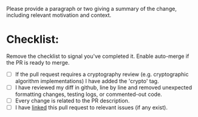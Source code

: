 Please provide a paragraph or two giving a summary of the change, including relevant motivation and context.

# Checklist:
Remove the checklist to signal you've completed it. Enable auto-merge if the PR is ready to merge.
- [ ] If the pull request requires a cryptography review (e.g. cryptographic algorithm implementations) I have added the 'crypto' tag.
- [ ] I have reviewed my diff in github, line by line and removed unexpected formatting changes, testing logs, or commented-out code.
- [ ] Every change is related to the PR description.
- [ ] I have [linked](https://docs.github.com/en/issues/tracking-your-work-with-issues/linking-a-pull-request-to-an-issue) this pull request to relevant issues (if any exist).

